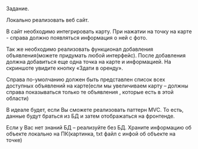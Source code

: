 Задание.

Локально реализовать веб сайт.

В сайт необходимо интегрировать карту. При нажатии на точку на карте - справа
должно появляться информация о ней с фото.

Так же необходимо реализовать функционал добавления объявления(можете придумать
любой интерфейс). После добавления должна добавиться еще одна точка на карте и
информацией. На скриншоте увидите кнопку «Здати в оренду».

Справа по-умолчанию должен быть представлен список всех доступных объявлений на
карте(если мы увеличиваем карту – должны справа показываться только те
объявления , которые есть в этой области)

В идеале будет, если Вы сможете реализовать паттерн MVC. То есть, данные будут
браться из БД и затем отображаться на фронтенде.

Если у Вас нет знаний БД – реализуйте без БД. Храните информацию об объекте
локально на ПК(картинка, txt файл с инфой об объекте на точке)
